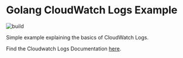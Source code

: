 # Golang CloudWatch Logs Example
![build](https://github.com/mathisve/golang-cloudwatch-logs-example/actions/workflows/go.yaml/badge.svg?branch=master)

Simple example explaining the basics of CloudWatch Logs.

Find the Cloudwatch Logs Documentation [here](https://docs.aws.amazon.com/sdk-for-go/api/service/cloudwatchlogs/).